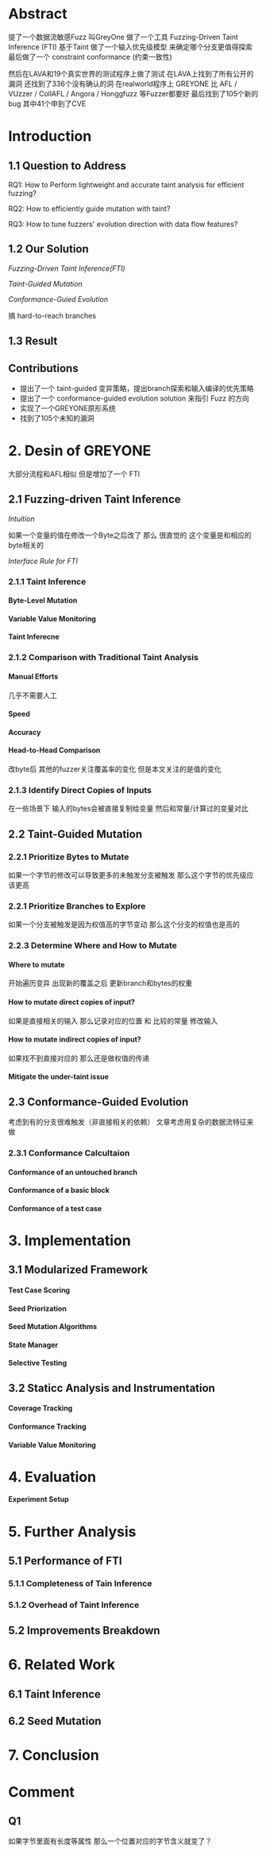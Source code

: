 # Abstract

提了一个数据流敏感Fuzz 叫GreyOne
做了一个工具 Fuzzing-Driven Taint Inference (FTI)
基于Taint 做了一个输入优先级模型 来确定哪个分支更值得探索
最后做了一个 constraint conformance (约束一致性)

然后在LAVA和19个真实世界的测试程序上做了测试
在LAVA上找到了所有公开的漏洞 还找到了336个没有确认的洞
在realworld程序上 GREYONE 比 AFL / VUzzer / CollAFL / Angora / Honggfuzz 等Fuzzer都要好
最后找到了105个新的bug 其中41个申到了CVE

# Introduction

## 1.1 Question to Address

RQ1: How to Perform lightweight and accurate taint analysis for efficient fuzzing?

RQ2: How to efficiently guide mutation with taint?

RQ3: How to tune fuzzers' evolution direction with data flow features?

## 1.2 Our Solution

*Fuzzing-Driven Taint Inference(FTI)*

*Taint-Guided Mutation*

*Conformance-Guied Evolution*

搞 hard-to-reach branches

## 1.3 Result

## Contributions

+ 提出了一个 taint-guided 变异策略，提出branch探索和输入编译的优先策略
+ 提出了一个 conformance-guided evolution solution 来指引 Fuzz 的方向
+ 实现了一个GREYONE原形系统
+ 找到了105个未知的漏洞

# 2. Desin of GREYONE

大部分流程和AFL相似 但是增加了一个 FTI

## 2.1 Fuzzing-driven Taint Inference

*Intuition*

如果一个变量的值在修改一个Byte之后改了
那么 很直觉的 这个变量是和相应的byte相关的

*Interface Rule for FTI*

### 2.1.1 Taint Inference

#### Byte-Level Mutation

#### Variable Value Monitoring

#### Taint Inferecne

### 2.1.2 Comparison with Traditional Taint Analysis

#### Manual Efforts

几乎不需要人工

#### Speed

#### Accuracy

#### Head-to-Head Comparison

改byte后 其他的fuzzer关注覆盖率的变化
但是本文关注的是值的变化

### 2.1.3 Identify Direct Copies of Inputs

在一些场景下 输入的bytes会被直接复制给变量
然后和常量/计算过的变量对比

## 2.2 Taint-Guided Mutation

### 2.2.1 Prioritize Bytes to Mutate

如果一个字节的修改可以导致更多的未触发分支被触发
那么这个字节的优先级应该更高

### 2.2.1 Prioritize Branches to Explore

如果一个分支被触发是因为权值高的字节变动
那么这个分支的权值也是高的

### 2.2.3 Determine Where and How to Mutate

#### Where to mutate

开始遍历变异 出现新的覆盖之后
更新branch和bytes的权重

#### How to mutate direct copies of input?

如果是直接相关的输入
那么记录对应的位置 和 比较的常量
修改输入

#### How to mutate indirect copies of input?

如果找不到直接对应的 那么还是做权值的传递

#### Mitigate the under-taint issue

## 2.3 Conformance-Guided Evolution

考虑到有的分支很难触发（非直接相关的依赖）
文章考虑用复杂的数据流特征来做

### 2.3.1 Conformance Calcultaion

#### Conformance of an untouched branch

#### Conformance of a basic block

#### Conformance of a test case

# 3. Implementation

## 3.1 Modularized Framework

#### Test Case Scoring

#### Seed Priorization

#### Seed Mutation Algorithms

#### State Manager

#### Selective Testing

## 3.2 Staticc Analysis and Instrumentation

#### Coverage Tracking

#### Conformance Tracking

#### Variable Value Monitoring

# 4. Evaluation

#### Experiment Setup

# 5. Further Analysis

## 5.1 Performance of FTI

### 5.1.1 Completeness of Tain Inference

### 5.1.2 Overhead of Taint Inference

## 5.2 Improvements Breakdown

# 6. Related Work

## 6.1 Taint Inference

## 6.2 Seed Mutation

# 7. Conclusion

# Comment

## Q1

如果字节里面有长度等属性 那么一个位置对应的字节含义就变了？
